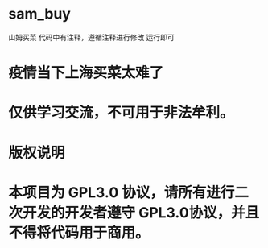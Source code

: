 # sam_buy
山姆买菜
代码中有注释，遵循注释进行修改 运行即可

# 疫情当下上海买菜太难了


# 仅供学习交流，不可用于非法牟利。
# 版权说明
# 本项目为 GPL3.0 协议，请所有进行二次开发的开发者遵守 GPL3.0协议，并且不得将代码用于商用。

